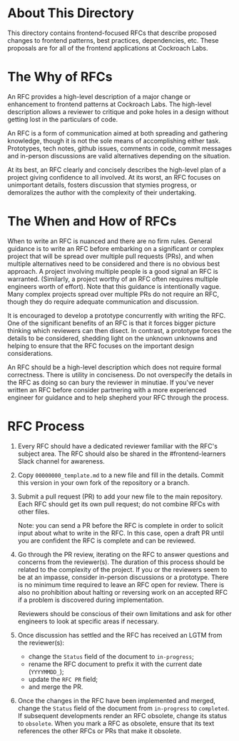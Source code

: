 # About This Directory

This directory contains frontend-focused RFCs that describe proposed
changes to frontend patterns, best practices, dependencies, etc.
These proposals are for all of the frontend applications at Cockroach
Labs.

# The Why of RFCs

An RFC provides a high-level description of a major change or
enhancement to frontend patterns at Cockroach Labs. The high-level
description allows a reviewer to critique and poke holes in a design
without getting lost in the particulars of code.

An RFC is a form of communication aimed at both spreading and
gathering knowledge, though it is not the sole means of accomplishing
either task. Prototypes, tech notes, github issues, comments in code,
commit messages and in-person discussions are valid alternatives
depending on the situation.

At its best, an RFC clearly and concisely describes the high-level
plan of a project giving confidence to all involved. At its worst, an
RFC focuses on unimportant details, fosters discussion that stymies
progress, or demoralizes the author with the complexity of their
undertaking.

# The When and How of RFCs

When to write an RFC is nuanced and there are no firm rules. General
guidance is to write an RFC before embarking on a significant or
complex project that will be spread over multiple pull requests (PRs),
and when multiple alternatives need to be considered and there is no
obvious best approach. A project involving multiple people is a good
signal an RFC is warranted. (Similarly, a project worthy of an RFC
often requires multiple engineers worth of effort). Note that this
guidance is intentionally vague. Many complex projects spread over
multiple PRs do not require an RFC, though they do require adequate
communication and discussion.

It is encouraged to develop a prototype concurrently with writing the
RFC. One of the significant benefits of an RFC is that it forces
bigger picture thinking which reviewers can then disect. In contrast,
a prototype forces the details to be considered, shedding light on the
unknown unknowns and helping to ensure that the RFC focuses on the
important design considerations.

An RFC should be a high-level description which does not require
formal correctness. There is utility in conciseness. Do not
overspecify the details in the RFC as doing so can bury the reviewer
in minutiae. If you've never written an RFC before consider partnering
with a more experienced engineer for guidance and to help shepherd
your RFC through the process.

# RFC Process

1. Every RFC should have a dedicated reviewer familiar with the RFC's
   subject area. The RFC should also be shared in the
   #frontend-learners Slack channel for awareness.

2. Copy `00000000_template.md` to a new file and fill in the details.
   Commit this version in your own fork of the repository or a branch.

3. Submit a pull request (PR) to add your new file to the main
   repository. Each RFC should get its own pull request; do not
   combine RFCs with other files.

   Note: you can send a PR before the RFC is complete in order to
   solicit input about what to write in the RFC. In this case, open a
   draft PR until you are confident the RFC is complete and can be
   reviewed.

4. Go through the PR review, iterating on the RFC to answer questions
   and concerns from the reviewer(s). The duration of this process
   should be related to the complexity of the project. If you or the
   reviewers seem to be at an impasse, consider in-person discussions
   or a prototype. There is no minimum time required to leave an RFC
   open for review. There is also no prohibition about halting or
   reversing work on an accepted RFC if a problem is discovered during
   implementation.

   Reviewers should be conscious of their own limitations and ask for
   other engineers to look at specific areas if necessary.

5. Once discussion has settled and the RFC has received an LGTM from
   the reviewer(s):

   - change the `Status` field of the document to `in-progress`;
   - rename the RFC document to prefix it with the current date
     (`YYYYMMDD_`);
   - update the `RFC PR` field;
   - and merge the PR.

6. Once the changes in the RFC have been implemented and merged,
   change the `Status` field of the document from `in-progress` to
   `completed`. If subsequent developments render an RFC obsolete,
   change its status to `obsolete`. When you mark a RFC as obsolete,
   ensure that its text references the other RFCs or PRs that make it
   obsolete.
